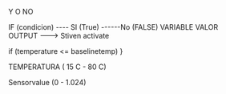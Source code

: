 Y
O
NO

IF (condicion) ---- SI (True) ------No (FALSE)
    VARIABLE   VALOR          
OUTPUT ---> Stiven activate

if (temperature <= baselinetemp)
}

TEMPERATURA ( 15 C - 80 C)

Sensorvalue (0 - 1.024)

